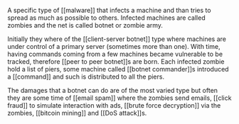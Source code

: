 A specific type of [[malware]] that infects a machine and than tries to spread as much as possible to others. Infected machines are called zombies and the net is called botnet or zombie army.

Initially they where of the [[client-server botnet]] type where machines are under control of a primary server (sometimes more than one). With time, having commands coming from a few machines became vulnerable to be tracked, therefore [[peer to peer botnet]]s are born. Each infected zombie hold a list of piers, some machine called [[botnet commander]]s introduced a [[command]] and such is distributed to all the piers.

The damages that a botnet can do are of the most varied type but often they are some time of [[email spam]] where the zombies send emails, [[click fraud]] to simulate interaction with ads, [[brute force decryption]] via the zombies, [[bitcoin mining]] and [[DoS attack]]s.